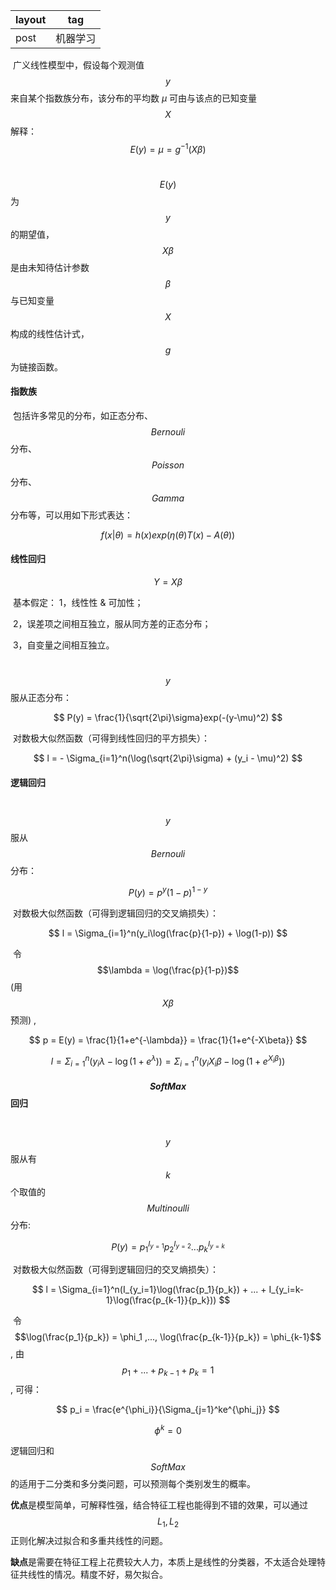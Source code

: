 | layout | tag      |
| ------ | -------- |
| post   | 机器学习 |

 ​      广义线性模型中，假设每个观测值 $$y$$ 来自某个指数族分布，该分布的平均数 $\mu$ 可由与该点的已知变量 $$X$$ 解释：
$$
E(y) = \mu = g^{-1}(X\beta)
$$

​      $$E(y)$$ 为 $$y$$ 的期望值，$$X\beta$$ 是由未知待估计参数 $$\beta$$ 与已知变量 $$X$$ 构成的线性估计式，$$g$$ 为链接函数。


#### 指数族

​      包括许多常见的分布，如正态分布、$$Bernouli$$ 分布、$$Poisson$$ 分布、$$Gamma$$ 分布等，可以用如下形式表达：

$$
f(x|\theta) = h(x)exp(\eta(\theta)T(x) - A(\theta))
$$


#### 线性回归        

$$
Y=X\beta
$$

​      基本假定： 1，线性性 & 可加性；

​                         2，误差项之间相互独立，服从同方差的正态分布；

​                         3，自变量之间相互独立。

​      $$y$$ 服从正态分布：

$$
P(y) = \frac{1}{\sqrt{2\pi}\sigma}exp(-(y-\mu)^2)
$$

​      对数极大似然函数（可得到线性回归的平方损失）：

$$
l = - \Sigma_{i=1}^n(\log(\sqrt{2\pi}\sigma) + (y_i - \mu)^2)
$$


#### 逻辑回归

​      $$y$$ 服从 $$Bernouli$$ 分布：

$$
P(y) = p^y(1-p)^{1-y}
$$

​      对数极大似然函数（可得到逻辑回归的交叉熵损失）：

$$
l = \Sigma_{i=1}^n(y_i\log(\frac{p}{1-p}) + \log(1-p))
$$

​      令 $$\lambda = \log(\frac{p}{1-p})$$  (用 $$X\beta$$ 预测) , 

$$
p = E(y) = \frac{1}{1+e^{-\lambda}} =  \frac{1}{1+e^{-X\beta}} 
$$

$$
l = \Sigma_{i=1}^n(y_i\lambda - \log(1+e^\lambda)) = \Sigma_{i=1}^n(y_iX_i\beta - \log(1+e^{X_i\beta}))
$$


#### $$SoftMax$$ 回归

​      $$y$$ 服从有 $$k$$ 个取值的 $$Multinoulli$$ 分布:

$$
P(y) = p_1^{I_{y=1}}p_2^{I_{y=2}}...p_k^{I_{y=k}}
$$

​      对数极大似然函数（可得到逻辑回归的交叉熵损失）：

$$
l = \Sigma_{i=1}^n(I_{y_i=1}\log(\frac{p_1}{p_k}) + ... + I_{y_i=k-1}\log(\frac{p_{k-1}}{p_k}))
$$

​      令 $$\log(\frac{p_1}{p_k}) = \phi_1 ,..., \log(\frac{p_{k-1}}{p_k}) = \phi_{k-1}$$ , 由 $$p_1 + ... + p_{k-1} + p_k = 1$$, 可得：

$$
p_i = \frac{e^{\phi_i}}{\Sigma_{j=1}^ke^{\phi_j}}
$$

$$
\phi^k = 0
$$

逻辑回归和 $$SoftMax$$ 的适用于二分类和多分类问题，可以预测每个类别发生的概率。

**优点**是模型简单，可解释性强，结合特征工程也能得到不错的效果，可以通过 $$L_1 , L_2$$ 正则化解决过拟合和多重共线性的问题。

**缺点**是需要在特征工程上花费较大人力，本质上是线性的分类器，不太适合处理特征共线性的情况。精度不好，易欠拟合。
